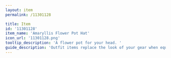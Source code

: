 ```yaml
---
layout: item
permalink: /11301128

title: Item
id: '11301128'
item_name: 'Amaryllis Flower Pot Hat'
icon_url: '11301128.png'
tooltip_description: 'A flower pot for your head. '
guide_description: 'Outfit items replace the look of your gear when equipped.'
---
```

